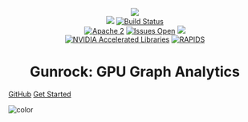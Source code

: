 <!-- _coverpage.md -->

<!-- ![logo](images/GunrockLogo150px.png) -->

<!-- start: gunrock's header -->
<p align="center">
  <a href="https://github.com/gunrock/gunrock/"><img src="https://github.com/gunrock/docs/raw/master/docs/_media/logo.png"></a>
  <br>
  <a href="https://github.com/gunrock/gunrock/releases/tag/v1.0"><img src="https://img.shields.io/badge/gunrock-v1.0-blue.svg?logo=data%3Aimage%2Fpng%3Bbase64%2CiVBORw0KGgoAAAANSUhEUgAAAB4AAAAeCAYAAAA7MK6iAAAIjklEQVRIDQXBaZCeBWEA4Oc9vnN3v93sbrKbhGxCIMVASERQSCt0BCo4lOGonVirMOPR45cVbS3t1B8OYy%2B1WKdFtKPiqB162LHjdAZqKQUBwyEBYgKJuZYku9kju%2Fvtd79XnycoAHD0NznzEDe1OT1gOmDhLLMhN5RxLcEtrOxn%2BX6VbTOu6Z52oVh2auOHqf2CE%2BucmWXuFfbuo3w5UcpShWLAxhUuv5UQAAAAACDMSdus3EP4Hu%2BeHLG0dMgLSdfJZNID0SKQIisQAAAAADEAAAAEyDHIyAqCNp0%2FNDR8wTOdFZXpHT7U6rizvezLC4cllZJ%2FCiLdSkha0E%2BICiLkAQEAQgAAUJAVJDlRyoaGLc1Rn2w1fbd81FxnXXWy7%2FbGwOPdno%2BEQ462m%2F5%2BYUknWnNie8OXLt%2FttjgSV2OKgjAjKSgCIAYAAWnCANWQNGCo5g%2FKQx7pJ6Rt6mXCgG7f7k7hyaCqESY25jnlOmluZ8Rntl%2FiM3nuZNj0%2Bf7A9VM0VkJ%2FJnBeQFAA4Pg9nH%2FQ1u0XPRbGrhaaTbquKwrKAWEoa0f%2BNkztDsruynPz1dx00TZb2%2BKuYs1lacfvGfH%2BQU46ICqIQ0oRSSoNYu%2Fa9j5vhG7CTbiKiyM0Bn4UF24p2uJ01bVZxFBIJ%2Fd1I8ZfO%2BPB5pC7J%2Bv%2BJu6abrcdmeq4cXSTQ%2FWL%2Fn1r1W3ry3Z3VrxQKhPHfnluWHS8sLnZF8e5b%2FdfJfYQUmxgvO1TxUXXhjO257Nms9Sv1yJPNxOfPtTy8K4S6Tqq1M77XGPJ596scckMtYAwB852vTkWumsstNCueWb6sPxMxXxn3AuTVfvfmiU%2BuR1QYfi08aJKa83Z%2BYDLLnXGLL2dTl21m60xbw%2BQEKHICQLCgCIj7WKKWz%2FAwlmLy684FJd9bDz2aLVuS3fC%2FtWLfjgdEQ9eIgjIBiQVP6oM%2B3y07ImJqn8oWh5Jh6wPX%2FTj6otkNSZWqG0kCwkCBEA%2BoKhgM1DZRK%2Fmt6YWvHzhcgfDlGzem6Vf8fFNbeLxKgVqo6xlbu8OiOpuHSncmq9zYcK925%2BXTR9BmWqVtf20c6IUCyzt5cIK6Qq%2FmgB5mVLTydqamc6E%2BzYOW1%2Bd94PJpsyNxHOXUQyo%2FFK9XvapKCAdODh6qTsao5pnliQ5TKJMXCPqU%2F0pgybFOzgyx%2FgYgwZvfI3tBwivo5SSFVpB4B8bMesjVAsyxPuewQYWtrh5ZdWmIGQs8%2B1G03JWoSiT97GGq6n9gupegoL27xDexHCFIKdUo17iyIs0R9hWQUEJQUY0SjTJH%2F0x8ZEjxGPEw%2FaVSuQhWd9PLjxHsIPyDGmd7pWEK1S%2BSVAAQUSW0cuohGQpIsp10mXOj7IwyVDKaoe1YdZCFl4nTr%2FIq8%2Fx3tT1EmLazQ36pbvZNM5YQr6H1hDD9yEDIE0pVQlS79jctTdpONYLHUoQVsgykoJWSIpKh61TlGrEuxYpL%2FvndMydKT%2BtRvZa9vZwxY6RXc4AgPMAwCCmcYnfbxzzdR2iCvVr%2FUcauTdtE2cAgIC4xc5tBIvPenfvohfTuocX1316JLerXHasVve90et9NKhQpBRVqk8RncAIUlbGbV%2BsO520%2FKDZ8LuXFv660%2FMnYehwnDpbhGoAAEnmsuGqL8TLSy6pDZMH%2FictkTQdLzcYrLoiWicaJgvI%2BoR7cRVCDJG95eb8BHHNQzPj1MY92Pm5D2Xs6XftKVDkxGXiGnlOnhBuNRNv3u6%2Fl05L8rrHxmvuyBN3lyKimkeee5l0jCBkKuKVxzn8OtWYVoc7PuzIe66h1XfP8IKji3M%2BGEdmssgbjc1eDwrDUUWQ9l1szbsuDO3JE6KyY0F7nlOH7BqP%2FCzpG89LJGt%2BVrvS%2FnSa7gVmOpSmeOoJ5kYYnmRhlf1T7Oj504Vlf1muokzQ83R%2F0vt23kgZ8NYrDE74zsiI%2B4fqvPC2a%2BJkQD7leKVqYv0tz8a8t1xzw9wF%2B6oTXhuKqK7R3cy7tpFMsulaSigWOPiMv5q82imLDtT6nhjEHm0lhAAJo6sqzZLfGBTUQ6f2rjsU9k5TW2DhJFnXV7MYIcMtXxmbZ%2FIseY0iYKzKf%2F2QH38DCCL6GaUZjy%2BPubcbeXRsiuYiZ%2F8PyzhNOXNHHtkSRAxantyWEWYvMXqU8SNMJf6tnHuyh1rFzdlRj6ydYnlg2%2BJ5cVyisoFzT9E7zmKTuExcod6j%2BBbrSzQmSAI8y9x%2Fsrrss6UhxilOXfCV76XEWz4BKDBE6YS%2FWDjm%2FWmOUZ%2FMpn1sva8crFnJx93SSryaphRtDq8zUyJ6gasOsDTPW%2Fewa5uP9BbdMF%2FySPudPiuyP1%2FjdOILG97p2BUNgqIAABaPc%2FJpH53a4btFSjHwcrXk%2B1nVl%2FQVS3Wb0oNWZm7kVJXNJyl3WDuIOvWbfKeouL8Y0AspBeQ5%2FVnPhzv82pW3A9GDd5HNk80TNknOUCx4PR6zp6i4shPaH%2F2rJzqRp4JLfWLHiLlNkYOrMe2IxhKlGo07ya9xIFzz0ELLA6UJt49Edvfa9tTKzm3d4capfXphDYjX3wQgz6gOMb2Tsy0%2FD4Z8cGrcZP8Os%2B0VU8MDzi14OBzy8XLX6Y19s0lDqyiUiznjeeFAlLPa8P1Ok32hL3fKDlTLvlaettJbwxxCguIIACBAyHJLY%2Fltp6KS8dpGryUr9vVbxDXygiKnFJKFFMj6BCiV6VQ8kHf93cbcvyzGfnvzuOsnh72oC0BQFAAAQHaexZdsTIY80e%2B5pjrsm0Hk0W7b3WHhtohLstyGIFbNGASslAKv5plyNnBzuc4gZSLyxeeP%2B%2FNzLYZKAARFAQAA9M%2FReYOhCqsVyrvonaNzjlpB7wphccpEc9HQxlBvap%2BlXl%2BaLpBMu6856%2Bag7LGdS%2F73G7P8ZJGpCgD%2FD%2Ffbv1cjCgq6AAAAAElFTkSuQmCC"></a>
  <a href="http://daisy.ece.ucdavis.edu:8080/job/gunrock/job/master/"><img src="http://daisy.ece.ucdavis.edu:8080/buildStatus/icon?job=gunrock/master" alt="Build Status"></a>
  <br>
  <a href="https://github.com/gunrock/gunrock/blob/master/LICENSE.TXT"><img src="https://img.shields.io/github/license/gunrock/gunrock.svg" alt="Apache 2"></a>
  <a href="https://github.com/gunrock/gunrock/issues"><img src="https://img.shields.io/github/issues/gunrock/gunrock.svg" alt="Issues Open"></a>
  <a href="https://codecov.io/gh/gunrock/gunrock"><img src="https://codecov.io/gh/gunrock/gunrock/branch/master/graph/badge.svg" /></a>
  <br>
  <a href="https://developer.nvidia.com/gpu-accelerated-libraries"><img src="https://img.shields.io/badge/nvidia-accelerated%20library-green.svg?logo=nvidia" alt="NVIDIA Accelerated Libraries"></a>
  <a href="https://rapids.ai/community.html"><img src="https://img.shields.io/badge/rapids-contributor-%237400ff.svg" alt="RAPIDS"></a>
</p>
<h1 id="gunrock-gpu-graph-analytics" align="center">Gunrock: GPU Graph Analytics</h1>
<!-- end: gunrock's header -->

[GitHub](https://github.com/gunrock/gunrock)
[Get Started](/#quick-start-guide)

<!-- background image -->

<!-- ![](_media/bg.png) -->

<!-- background color -->

![color](#f0f0f0)